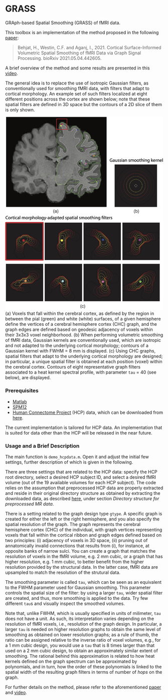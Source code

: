 # GRASS

GRAph-based Spatial Smoothing (GRASS) of fMRI data.

This toolbox is an implementation of the method proposed in the following [paper](https://doi.org/10.1101/2021.05.04.442605):

> Behjat, H., Westin, C.F. and Aganj, I., 2021. Cortical Surface-Informed Volumetric Spatial Smoothing of fMRI Data via Graph Signal Processing. bioRxiv 2021.05.04.442605.

A brief overview of the method and some results are presented in this [video](https://www.youtube.com/watch?v=gUtLZBCto-E).

The general idea is to replace the use of isotropic Gaussian filters, as conventionally used for smoothing fMRI data, with filters that adapt to cortical morphology. An example set of such filters localized at eight different positions across the cortex are shown below; note that these spatial filters are defined in 3D space but the contours of a 2D slice of them is only shown. 

![Cortical morphology-adapted spatial filters](figs/atoms.jpg?raw=true)
(a) Voxels that fall within the cerebral cortex, as defined by the region in between the pial (green) and white (white) surfaces, of a given hemisphere define the vertices of a cerebral hemisphere cortex (CHC) graph, and the graph edges are defined based on geodesic adjacency of voxels within their 3x3x3 voxel neighborhood. (b) When performing volumetric smoothing of fMRI data, Gaussian kernels are conventionally used, which are isotropic and not adapted to the underlying cortical morphology; contours of a Gaussian kernel with FWHM = 8 mm is displayed. (c) Using CHC graphs, spatial filters that adapt to the underlying cortical morphology are designed; in particular, a unique spatial filter is obtained at each position (voxel) within the cerebral cortex. Contours of eight representative graph filters associated to a heat kernel spectral profile, with parameter `tau` = 40 (see below), are displayed.


### Prerequisites
- [Matlab](https://se.mathworks.com/products/matlab.html)
- [SPM12](https://www.fil.ion.ucl.ac.uk/spm/software/spm12/)
- [Human Connectome Project](http://www.humanconnectomeproject.org/) (HCP) data, which can be downloaded from [here](https://db.humanconnectome.org/). 

The current implementation is tailored for HCP data. An implementation that is suited for data other than the HCP will be released in the near future. 

### Usage and a Brief Description
The main function is `demo_hcpdata.m`. Open it and adjust the initial few settings, further description of which is given in the following. 

There are three settings that are related to the HCP data: specify the HCP root directory, select a desired HCP subject ID, and select a desired fMRI volume (out of the 19 available volumes for each HCP subject). The code relies on the assumption that preprocessed HCP data are properly extracted and reside in their original directory structure as obtained by extracting the downloaded data, as described [here](https://www.humanconnectome.org/storage/app/media/documentation/s1200/HCP_S1200_Release_Reference_Manual.pdf), under section *Directory structure for preprocessed MR data*. 

There is a setting related to the graph design type `gtype`. A specific graph is created for either the left or the right hemisphere, and you also specify the spatial resolution of the graph. The graph represents the cerebral hemisphere cortex (CHC) of the individual, with graph vertices representing voxels that fall within the cortical ribbon and graph edges defined based on two principles: (i) adjacency of voxels in 3D space, (ii) pruning out of annatomically invalid connections that results from (i), for instance, at opposite banks of narrow sulci. You can create a graph that matches the resolution of voxels in the fMRI volume, e.g. 2 mm cubic, or a graph that has higher resolution, e.g. 1 mm cubic, to better benefit from the higher resolution provided by the structural data. In the latter case, fMRI data are upsampled to match the resolution of the strutural data. 

The smoothing parameter is called `tau`, which can be seen as an equivalent to the FWHM parameter used for Gaussian smoothing. This parameter controls the spatial size of the filter: by using a larger `tau`, wider spatial filter are created, and thus, more smoothing is applied to the data. Try few different `tau`s and visually inspect the smoothed volumes. 

Note that, unlike FWHM, which is usually specified in units of milimeter, `tau` does not have a unit. As such, its interpretation varies depending on the resolution of fMRI voxels, i.e., resolution of the graph design. In particular, a larger `tau` is needed on higher resolution graphs to obtain the same level of smoothing as obtained on lower resolution graphs; as a rule of thumb, the ratio can be assigned relative to the inverse ratio of voxel volumes, e.g., for a 1 mm cubic design, you would use a `tau` that is 8 times larger than that used on a 2 mm cubic design, to obtain an approximately similar extent of smoothing. The rational behind this approximation is related to how heat kernels defined on the graph spectrum can be approximated by polynomials, and in turn, how the order of these polynomials is linked to the spatial width of the resulting graph filters in terms of number of *hops* on the graph.   

      
For further details on the method, please refer to the aforementioned [paper](https://doi.org/10.1101/2021.05.04.442605) and [video](https://www.youtube.com/watch?v=gUtLZBCto-E).
    
